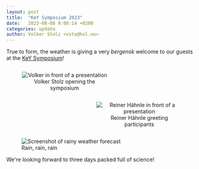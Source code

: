 ```yaml
---
layout: post
title:  "KeY Symposium 2023"
date:   2023-08-08 9:00:14 +0200
categories: update
author: Volker Stolz <vsto@hvl.no>
---
```

True to form, the weather is giving a very *bergensk* welcome to our guests at the [KeY Symposium](https://www.key-project.org/key-symposium/key-symposium-2023/)!

<div style="display:table-cell; vertical-align:middle; text-align:center;">
<figure style="float: left;  max-width:45%; height:auto;">
  <img src="https://foldr.org/selabhvl/2023/KeY-opening-VS.jpg" alt="Volker in front of a presentation">
  <figcaption>Volker Stolz opening the symposium</figcaption>
</figure>
<figure style="float: right; max-width:45%; height:auto;">
   <img src="https://foldr.org/selabhvl/2023/KeY-opening-Reiner.jpg" alt="Reiner Hähnle in front of a presentation">
   <figcaption>Reiner Hähnle greeting participants</figcaption>
</figure>
</div>

<figure>
	<img src="https://foldr.org/selabhvl/2023/KeY-opening-weather.png" alt="Screenshot of rainy weather forecast">
	<figcaption>Rain, rain, rain</figcaption>
</figure>
We're looking forward to three days packed full of science!
